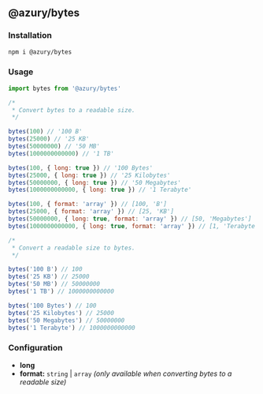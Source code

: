 ## @azury/bytes

### Installation

```bash
npm i @azury/bytes
```

### Usage

```js
import bytes from '@azury/bytes'

/*
 * Convert bytes to a readable size.
 */

bytes(100) // '100 B'
bytes(25000) // '25 KB'
bytes(50000000) // '50 MB'
bytes(1000000000000) // '1 TB'

bytes(100, { long: true }) // '100 Bytes'
bytes(25000, { long: true }) // '25 Kilobytes'
bytes(50000000, { long: true }) // '50 Megabytes'
bytes(1000000000000, { long: true }) // '1 Terabyte'

bytes(100, { format: 'array' }) // [100, 'B']
bytes(25000, { format: 'array' }) // [25, 'KB']
bytes(50000000, { long: true, format: 'array' }) // [50, 'Megabytes']
bytes(1000000000000, { long: true, format: 'array' }) // [1, 'Terabyte']

/*
 * Convert a readable size to bytes.
 */

bytes('100 B') // 100
bytes('25 KB') // 25000
bytes('50 MB') // 50000000
bytes('1 TB') // 1000000000000

bytes('100 Bytes') // 100
bytes('25 Kilobytes') // 25000
bytes('50 Megabytes') // 50000000
bytes('1 Terabyte') // 1000000000000
```

### Configuration

* **long**
* **format:** `string` | `array` *(only available when converting bytes to a readable size)*
